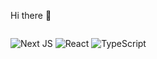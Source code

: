 
 <!--
 <img src="https://capsule-render.vercel.app/api?type=waving&color=gradient&height=70&section=header&customColorList=15" width=100% />
 -->
 Hi there 👋

<div style="display: flex;  ;">
 
![Next JS](https://img.shields.io/badge/Nextjs-black?style=for-the-badge&logo=next.js&logoColor=white&style=Flat)
![React](https://img.shields.io/badge/React-%2361DAFB.svg?style=for-the-badge&logo=react&logoColor=white&style=Flat)
![TypeScript](https://img.shields.io/badge/TypeScript-%23007ACC.svg?style=for-the-badge&logo=typescript&logoColor=white&style=Flat)
<!-- 

<a href="https://www.gitanimals.org/en_US?utm_medium=image&utm_source=anhyeryeon2&utm_content=farm">
<img
  src="https://render.gitanimals.org/farms/anhyeryeon2"
  width="300"
/>
</a>
  <img src="https://github-readme-stats.vercel.app/api?username=anhyeryeon2&count_private=true&show_icons=true&theme=buefy&hide=stars,contribs" width="400"/>

</div>


-->
